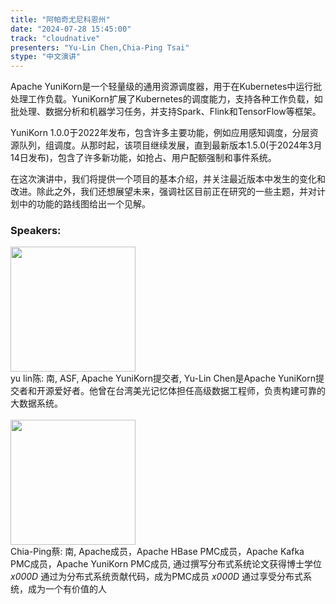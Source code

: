 ```yaml
---
title: "阿帕奇尤尼科恩州"
date: "2024-07-28 15:45:00" 
track: "cloudnative"
presenters: "Yu-Lin Chen,Chia-Ping Tsai"
stype: "中文演讲"
---
```

Apache YuniKorn是一个轻量级的通用资源调度器，用于在Kubernetes中运行批处理工作负载。YuniKorn扩展了Kubernetes的调度能力，支持各种工作负载，如批处理、数据分析和机器学习任务，并支持Spark、Flink和TensorFlow等框架。

YuniKorn 1.0.0于2022年发布，包含许多主要功能，例如应用感知调度，分层资源队列，组调度。从那时起，该项目继续发展，直到最新版本1.5.0(于2024年3月14日发布)，包含了许多新功能，如抢占、用户配额强制和事件系统。

在这次演讲中，我们将提供一个项目的基本介绍，并关注最近版本中发生的变化和改进。除此之外，我们还想展望未来，强调社区目前正在研究的一些主题，并对计划中的功能的路线图给出一个见解。
 ### Speakers: 
 <img src="https://sessionize.com/image/9823-400o400o1-UwYVJoRNqygB2gfBJheq73.jpg" width="200" /><br>yu lin陈: 南, ASF, Apache YuniKorn提交者, Yu-Lin Chen是Apache YuniKorn提交者和开源爱好者。他曾在台湾美光记忆体担任高级数据工程师，负责构建可靠的大数据系统。
 <br><br><img src="https://sessionize.com/image/2d3c-400o400o1-S4UZTbkX3EfAsvqD57soTa.jpg" width="200" /><br>Chia-Ping蔡: 南, Apache成员，Apache HBase PMC成员，Apache Kafka PMC成员，Apache YuniKorn PMC成员, 通过撰写分布式系统论文获得博士学位
_x000D_
通过为分布式系统贡献代码，成为PMC成员
_x000D_
通过享受分布式系统，成为一个有价值的人
 <br><br>